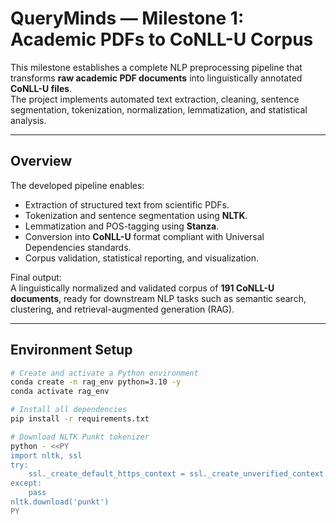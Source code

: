 # QueryMinds — Milestone 1: Academic PDFs to CoNLL-U Corpus

This milestone establishes a complete NLP preprocessing pipeline that transforms **raw academic PDF documents** into linguistically annotated **CoNLL-U files**.  
The project implements automated text extraction, cleaning, sentence segmentation, tokenization, normalization, lemmatization, and statistical analysis.

---

## Overview

The developed pipeline enables:
- Extraction of structured text from scientific PDFs.  
- Tokenization and sentence segmentation using **NLTK**.  
- Lemmatization and POS-tagging using **Stanza**.  
- Conversion into **CoNLL-U** format compliant with Universal Dependencies standards.  
- Corpus validation, statistical reporting, and visualization.

Final output:  
A linguistically normalized and validated corpus of **191 CoNLL-U documents**, ready for downstream NLP tasks such as semantic search, clustering, and retrieval-augmented generation (RAG).

---

## Environment Setup

```bash
# Create and activate a Python environment
conda create -n rag_env python=3.10 -y
conda activate rag_env

# Install all dependencies
pip install -r requirements.txt

# Download NLTK Punkt tokenizer
python - <<PY
import nltk, ssl
try:
    ssl._create_default_https_context = ssl._create_unverified_context
except:
    pass
nltk.download('punkt')
PY
